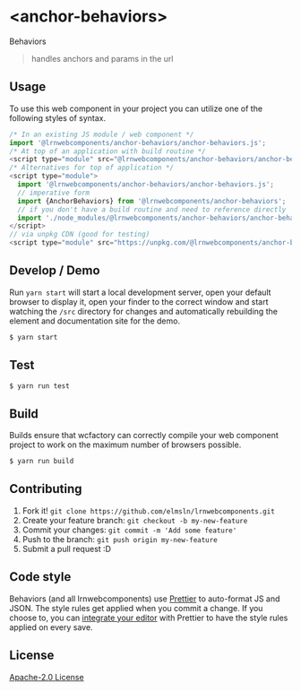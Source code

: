 # &lt;anchor-behaviors&gt;

Behaviors
> handles anchors and params in the url

## Usage
To use this web component in your project you can utilize one of the following styles of syntax.

```js
/* In an existing JS module / web component */
import '@lrnwebcomponents/anchor-behaviors/anchor-behaviors.js';
/* At top of an application with build routine */
<script type="module" src="@lrnwebcomponents/anchor-behaviors/anchor-behaviors.js"></script>
/* Alternatives for top of application */
<script type="module">
  import '@lrnwebcomponents/anchor-behaviors/anchor-behaviors.js';
  // imperative form
  import {AnchorBehaviors} from '@lrnwebcomponents/anchor-behaviors';
  // if you don't have a build routine and need to reference directly
  import './node_modules/@lrnwebcomponents/anchor-behaviors/anchor-behaviors.js';
</script>
// via unpkg CDN (good for testing)
<script type="module" src="https://unpkg.com/@lrnwebcomponents/anchor-behaviors/anchor-behaviors.js"></script>
```

## Develop / Demo
Run `yarn start` will start a local development server, open your default browser to display it, open your finder to the correct window and start watching the `/src` directory for changes and automatically rebuilding the element and documentation site for the demo.
```bash
$ yarn start
```

## Test

```bash
$ yarn run test
```

## Build
Builds ensure that wcfactory can correctly compile your web component project to
work on the maximum number of browsers possible.
```bash
$ yarn run build
```

## Contributing

1. Fork it! `git clone https://github.com/elmsln/lrnwebcomponents.git`
2. Create your feature branch: `git checkout -b my-new-feature`
3. Commit your changes: `git commit -m 'Add some feature'`
4. Push to the branch: `git push origin my-new-feature`
5. Submit a pull request :D

## Code style

Behaviors (and all lrnwebcomponents) use [Prettier][prettier] to auto-format JS and JSON.  The style rules get applied when you commit a change.  If you choose to, you can [integrate your editor][prettier-ed] with Prettier to have the style rules applied on every save.

[prettier]: https://github.com/prettier/prettier/
[prettier-ed]: https://github.com/prettier/prettier/#editor-integration
[polyserve]: https://github.com/Polymer/polyserve
[web-component-tester]: https://github.com/Polymer/web-component-tester

## License
[Apache-2.0 License](http://opensource.org/licenses/Apache-2.0)